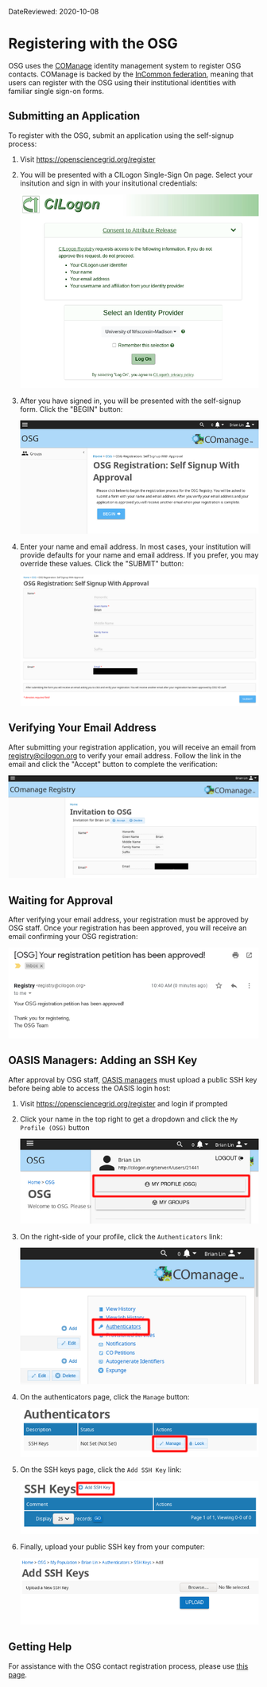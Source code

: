 DateReviewed: 2020-10-08

Registering with the OSG
========================

OSG uses the [COManage](https://www.internet2.edu/products-services/trust-identity/comanage/) identity management system
to register OSG contacts.
COManage is backed by the [InCommon federation](https://www.incommon.org/federation/), meaning that users can register
with the OSG using their institutional identities with familiar single sign-on forms.

Submitting an Application
-------------------------

To register with the OSG, submit an application using the self-signup process:

1.  Visit <https://opensciencegrid.org/register>

1.  You will be presented with a CILogon Single-Sign On page.
    Select your insitution and sign in with your insitutional credentials:

    ![CILogon Single-Sign On page](../img/comanage/comanage-sso.png)

1.  After you have signed in, you will be presented with the self-signup form.
    Click the "BEGIN" button:

    ![COManage self-signup form](../img/comanage/comanage-landing-page.png)

1.  Enter your name and email address.
    In most cases, your institution will provide defaults for your name and email address.
    If you prefer, you may override these values.
    Click the "SUBMIT" button:

    ![COManage enrollment form](../img/comanage/comanage-enrollment-form.png)

Verifying Your Email Address
----------------------------

After submitting your registration application, you will receive an email from <registry@cilogon.org> to verify your email
address.
Follow the link in the email and click the "Accept" button to complete the verification:

![COManage verification email](../img/comanage/comanage-email-verification-form.png)

Waiting for Approval
--------------------

After verifying your email address, your registration must be approved by OSG staff.
Once your registration has been approved, you will receive an email confirming your OSG registration:

![COManage approval email](../img/comanage/comanage-verified-email.png)

OASIS Managers: Adding an SSH Key
---------------------------------

After approval by OSG staff, [OASIS managers](https://opensciencegrid.org/docs/data/update-oasis/) must upload a public
SSH key before being able to access the OASIS login host:

1.  Visit <https://opensciencegrid.org/register> and login if prompted

1.  Click your name in the top right to get a dropdown and click the `My Profile (OSG)` button

    ![COManage profile dropdown](../img/comanage/ssh-homepage-dropdown.png)

1.  On the right-side of your profile, click the `Authenticators` link:

    ![COManage user profile](../img/comanage/ssh-edit-profile.png)

1.  On the authenticators page, click the `Manage` button:

    ![COManage authenticators](../img/comanage/ssh-authenticator-select.png)

1.  On the SSH keys page, click the `Add SSH Key` link:

    ![COManage SSH keys](../img/comanage/ssh-key-list.png)

1.  Finally, upload your public SSH key from your computer:

    ![COManage upload SSH key](../img/comanage/ssh-add-key.png)

Getting Help
------------

For assistance with the OSG contact registration process, please use
[this page](https://opensciencegrid.org/docs/common/help/).
